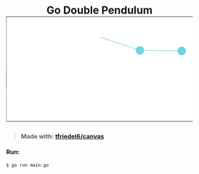 <h1 align="center">
    Go Double Pendulum
    <br/>
    <img src=".github/doublependulum.gif">
</h1>

> ### Made with: [tfriedel6/canvas](https://github.com/tfriedel6/canvas)

### Run:
```
$ go run main.go
```